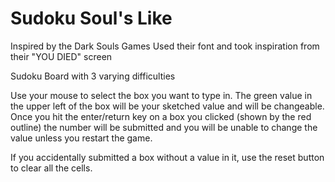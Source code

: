 # Sudoku Soul's Like

Inspired by the Dark Souls Games
Used their font and took inspiration from their "YOU DIED" screen


Sudoku Board with 3 varying difficulties

Use your mouse to select the box you want to type in.
The green value in the upper left of the box will be your sketched value and will be changeable.
Once you hit the enter/return key on a box you clicked (shown by the red outline) the number will be
submitted and you will be unable to change the value unless you restart the game.

If you accidentally submitted a box without a value in it, use the reset button to clear
all the cells.